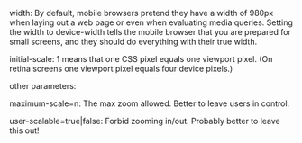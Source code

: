 <meta name="viewport" content="width=device-width, initial-scale=1"/>

width: By default, mobile browsers pretend they have a width of 980px when laying out a web page or even when evaluating media queries. Setting the width to device-width tells the mobile browser that you are prepared for small screens, and they should do everything with their true width.

initial-scale: 1 means that one CSS pixel equals one viewport pixel. (On retina screens one viewport pixel equals four device pixels.)

other parameters:

maximum-scale=n: The max zoom allowed. Better to leave users in control.

user-scalable=true|false: Forbid zooming in/out. Probably better to leave this out!

